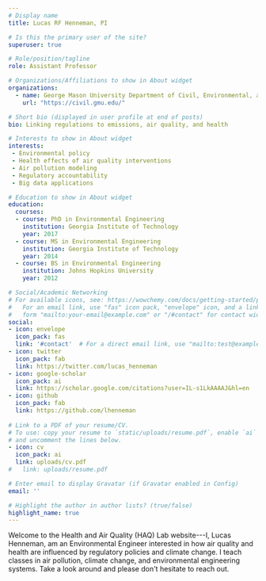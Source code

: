 ```yaml
---
# Display name
title: Lucas RF Henneman, PI

# Is this the primary user of the site?
superuser: true

# Role/position/tagline
role: Assistant Professor

# Organizations/Affiliations to show in About widget
organizations:
  - name: George Mason University Department of Civil, Environmental, and Infrastructure Engineering
    url: "https://civil.gmu.edu/"

# Short bio (displayed in user profile at end of posts)
bio: Linking regulations to emissions, air quality, and health

# Interests to show in About widget
interests:
 - Environmental policy
 - Health effects of air quality interventions
 - Air pollution modeling
 - Regulatory accountability
 - Big data applications

# Education to show in About widget
education:
  courses:
  - course: PhD in Environmental Engineering
    institution: Georgia Institute of Technology
    year: 2017
  - course: MS in Environmental Engineering
    institution: Georgia Institute of Technology
    year: 2014
  - course: BS in Environmental Engineering
    institution: Johns Hopkins University
    year: 2012

# Social/Academic Networking
# For available icons, see: https://wowchemy.com/docs/getting-started/page-builder/#icons
#   For an email link, use "fas" icon pack, "envelope" icon, and a link in the
#   form "mailto:your-email@example.com" or "/#contact" for contact widget.
social:
- icon: envelope
  icon_pack: fas
  link: '#contact'  # For a direct email link, use "mailto:test@example.org".
- icon: twitter
  icon_pack: fab
  link: https://twitter.com/lucas_henneman
- icon: google-scholar
  icon_pack: ai
  link: https://scholar.google.com/citations?user=IL-s1LkAAAAJ&hl=en
- icon: github
  icon_pack: fab
  link: https://github.com/lhenneman
  
# Link to a PDF of your resume/CV.
# To use: copy your resume to `static/uploads/resume.pdf`, enable `ai` icons in `params.toml`,
# and uncomment the lines below.
- icon: cv
  icon_pack: ai
  link: uploads/cv.pdf
#   link: uploads/resume.pdf

# Enter email to display Gravatar (if Gravatar enabled in Config)
email: ''

# Highlight the author in author lists? (true/false)
highlight_name: true
---
```


Welcome to the Health and Air Quality (HAQ) Lab website---I, Lucas Henneman, am an Environmental Engineer interested in how air quality and health are influenced by regulatory policies and climate change. I teach classes in air pollution, climate change, and environmental engineering systems. Take a look around and please don't hesitate to reach out.

